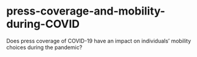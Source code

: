 # press-coverage-and-mobility-during-COVID
Does press coverage of COVID-19 have an impact on individuals’ mobility choices during the pandemic?
